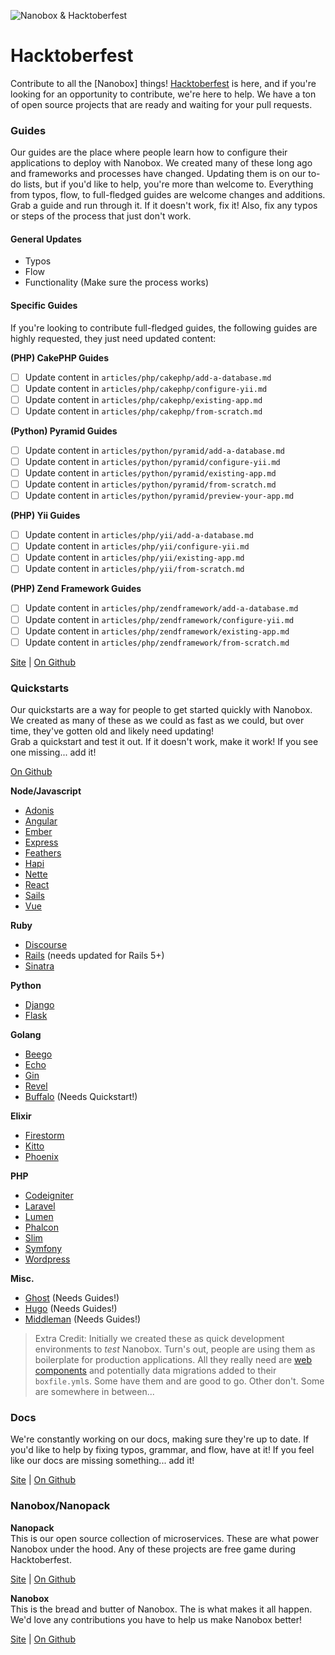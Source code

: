 ![Nanobox & Hacktoberfest](https://content.nanobox.io/content/images/2017/10/hacktoberfest-gh-banner.png)

# Hacktoberfest
Contribute to all the [Nanobox] things! [Hacktoberfest](https://hacktoberfest.digitalocean.com/) is here, and if you're looking for an opportunity to contribute, we're here to help. We have a ton of open source projects that are ready and waiting for your pull requests.

### Guides
Our guides are the place where people learn how to configure their applications to deploy with Nanobox. We created many of these long ago and frameworks and processes have changed. Updating them is on our to-do lists, but if you'd like to help, you're more than welcome to. Everything from typos, flow, to full-fledged guides are welcome changes and additions.  
Grab a guide and run through it. If it doesn't work, fix it! Also, fix any typos or steps of the process that just don't work.

#### General Updates

- Typos
- Flow
- Functionality (Make sure the process works)

#### Specific Guides
If you're looking to contribute full-fledged guides, the following guides are highly requested, they just need updated content:

**(PHP) CakePHP Guides**
- [ ] Update content in `articles/php/cakephp/add-a-database.md`
- [ ] Update content in `articles/php/cakephp/configure-yii.md`
- [ ] Update content in `articles/php/cakephp/existing-app.md`
- [ ] Update content in `articles/php/cakephp/from-scratch.md`

**(Python) Pyramid Guides**
- [ ] Update content in `articles/python/pyramid/add-a-database.md`
- [ ] Update content in `articles/python/pyramid/configure-yii.md`
- [ ] Update content in `articles/python/pyramid/existing-app.md`
- [ ] Update content in `articles/python/pyramid/from-scratch.md`
- [ ] Update content in `articles/python/pyramid/preview-your-app.md`

**(PHP) Yii Guides**
- [ ] Update content in `articles/php/yii/add-a-database.md`
- [ ] Update content in `articles/php/yii/configure-yii.md`
- [ ] Update content in `articles/php/yii/existing-app.md`
- [ ] Update content in `articles/php/yii/from-scratch.md`

**(PHP) Zend Framework Guides**
- [ ] Update content in `articles/php/zendframework/add-a-database.md`
- [ ] Update content in `articles/php/zendframework/configure-yii.md`
- [ ] Update content in `articles/php/zendframework/existing-app.md`
- [ ] Update content in `articles/php/zendframework/from-scratch.md`

[Site](https://guides.nanobox.io) | [On Github](https://github.com/nanobox-io/nanobox-guides)

### Quickstarts
Our quickstarts are a way for people to get started quickly with Nanobox. We created as many of these as we could as fast as we could, but over time, they've gotten old and likely need updating!  
Grab a quickstart and test it out. If it doesn't work, make it work! If you see one missing... add it!

[On Github](https://github.com/nanobox-quickstarts)

**Node/Javascript**

- [Adonis](https://github.com/nanobox-quickstarts/nanobox-adonis)
- [Angular](https://github.com/nanobox-quickstarts/nanobox-angular)
- [Ember](https://github.com/nanobox-quickstarts/nanobox-ember)
- [Express](https://github.com/nanobox-quickstarts/nanobox-express)
- [Feathers](https://github.com/nanobox-quickstarts/nanobox-feathers)
- [Hapi](https://github.com/nanobox-quickstarts/nanobox-hapi)
- [Nette](https://github.com/nanobox-quickstarts/nanobox-nette)
- [React](https://github.com/nanobox-quickstarts/nanobox-react)
- [Sails](https://github.com/nanobox-quickstarts/nanobox-sails)
- [Vue](https://github.com/nanobox-quickstarts/nanobox-vue)

**Ruby**

- [Discourse](https://github.com/nanobox-quickstarts/nanobox-discourse)
- [Rails](https://github.com/nanobox-quickstarts/nanobox-rails) (needs updated for Rails 5+)
- [Sinatra](https://github.com/nanobox-quickstarts/nanobox-sinatra)

**Python**

- [Django](https://github.com/nanobox-quickstarts/nanobox-django)
- [Flask](https://github.com/nanobox-quickstarts/nanobox-flask)

**Golang**

- [Beego](https://github.com/nanobox-quickstarts/nanobox-beego)
- [Echo](https://github.com/nanobox-quickstarts/nanobox-echo)
- [Gin](https://github.com/nanobox-quickstarts/nanobox-gin)
- [Revel](https://github.com/nanobox-quickstarts/nanobox-revel)
- [Buffalo]() (Needs Quickstart!)

**Elixir**

- [Firestorm](https://github.com/nanobox-quickstarts/nanobox-firestorm)
- [Kitto](https://github.com/nanobox-quickstarts/nanobox-kitto)
- [Phoenix](https://github.com/nanobox-quickstarts/nanobox-phoenix-example)

**PHP**

- [Codeigniter](https://github.com/nanobox-quickstarts/nanobox-codeigniter)
- [Laravel](https://github.com/nanobox-quickstarts/nanobox-laravel)
- [Lumen](https://github.com/nanobox-quickstarts/nanobox-lumen)
- [Phalcon](https://github.com/nanobox-quickstarts/nanobox-phalcon)
- [Slim](https://github.com/nanobox-quickstarts/nanobox-slim)
- [Symfony](https://github.com/nanobox-quickstarts/nanobox-symfony)
- [Wordpress](https://github.com/nanobox-quickstarts/nanobox-wordpress)

**Misc.**

- [Ghost](https://github.com/nanobox-quickstarts/nanobox-ghost) (Needs Guides!)
- [Hugo](https://github.com/nanobox-quickstarts/nanobox-hugo) (Needs Guides!)
- [Middleman](https://github.com/nanobox-quickstarts/nanobox-middleman) (Needs Guides!)

> Extra Credit: Initially we created these as quick development environments to *test* Nanobox. Turn's out, people are using them as boilerplate for production applications. All they really need are [web components](https://docs.nanobox.io/boxfile/web/) and potentially data migrations added to their `boxfile.yml`s. Some have them and are good to go. Other don't. Some are somewhere in between...

### Docs

We're constantly working on our docs, making sure they're up to date. If you'd like to help by fixing typos, grammar, and flow, have at it! If you feel like our docs are missing something... add it!

[Site](https://docs.nanobox.io) | [On Github](https://github.com/nanobox-io/nanobox-docs)

### Nanobox/Nanopack

**Nanopack**  
This is our open source collection of microservices. These are what power Nanobox under the hood. Any of these projects are free game during Hacktoberfest.

[Site](http://nanopack.io/) | [On Github](https://github.com/nanopack)

**Nanobox**  
This is the bread and butter of Nanobox. The is what makes it all happen. We'd love any contributions you have to help us make Nanobox better!

[Site](https://nanobox.io/) | [On Github](https://github.com/nanobox-io/nanobox)
